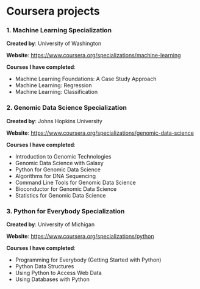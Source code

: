 # Coursera projects

### **1. Machine Learning Specialization**

**Created by**:   University of Washington

**Website**: https://www.coursera.org/specializations/machine-learning

**Courses I have completed**: 
* Machine Learning Foundations: A Case Study Approach
* Machine Learning: Regression
* Machine Learning: Classification

### **2. Genomic Data Science Specialization**

**Created by**:   Johns Hopkins University

**Website**: https://www.coursera.org/specializations/genomic-data-science

**Courses I have completed**: 
* Introduction to Genomic Technologies
* Genomic Data Science with Galaxy
* Python for Genomic Data Science
* Algorithms for DNA Sequencing
* Command Line Tools for Genomic Data Science
* Bioconductor for Genomic Data Science
* Statistics for Genomic Data Science

### **3. Python for Everybody Specialization**

**Created by**:   University of Michigan

**Website**: https://www.coursera.org/specializations/python

**Courses I have completed**: 
* Programming for Everybody (Getting Started with Python)
* Python Data Structures
* Using Python to Access Web Data
* Using Databases with Python
